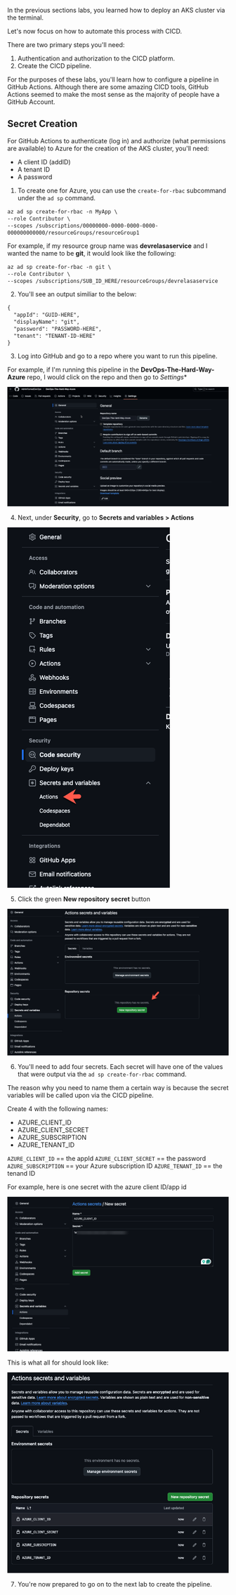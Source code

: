 In the previous sections labs, you learned how to deploy an AKS cluster via the terminal.

Let's now focus on how to automate this process with CICD.

There are two primary steps you'll need:
1. Authentication and authorization to the CICD platform.
2. Create the CICD pipeline.

For the purposes of these labs, you'll learn how to configure a pipeline in GitHub Actions. Although there are some amazing CICD tools, GitHub Actions seemed to make the most sense as the majority of people have a GitHub Account.

## Secret Creation

For GitHub Actions to authenticate (log in) and authorize (what permissions are available) to Azure for the creation of the AKS cluster, you'll need:
- A client ID (addID)
- A tenant ID
- A password

1. To create one for Azure, you can use the `create-for-rbac` subcommand under the `ad sp` command.

```
az ad sp create-for-rbac -n MyApp \
--role Contributor \
--scopes /subscriptions/00000000-0000-0000-0000-000000000000/resourceGroups/resourceGroup1
```

For example, if my resource group name was **devrelasaservice** and I wanted the name to be **git**, it would look like the following:
```
az ad sp create-for-rbac -n git \
--role Contributor \
--scopes /subscriptions/SUB_ID_HERE/resourceGroups/devrelasaservice
```

2. You'll see an output similiar to the below:
```
{
  "appId": "GUID-HERE",
  "displayName": "git",
  "password": "PASSWORD-HERE",
  "tenant": "TENANT-ID-HERE"
}
```

3. Log into GitHub and go to a repo where you want to run this pipeline.

For example, if I'm running this pipeline in the **DevOps-The-Hard-Way-Azure** repo, I would click on the repo and then go to *Settings**

![](../../../images/secret1.png)

4. Next, under **Security**, go to **Secrets and variables > Actions**

![](../../../images/secret2.png)

5. Click the green **New repository secret** button

![](../../../images/secret3.png)

6. You'll need to add four secrets. Each secret will have one of the values that were output via the `ad sp create-for-rbac` command.

The reason why you need to name them a certain way is because the secret variables will be called upon via the CICD pipeline.

Create 4 with the following names:
- AZURE_CLIENT_ID
- AZURE_CLIENT_SECRET
- AZURE_SUBSCRIPTION
- AZURE_TENANT_ID

`AZURE_CLIENT_ID` == the appId
`AZURE_CLIENT_SECRET` == the password
`AZURE_SUBSCRIPTION` == your Azure subscription ID
`AZURE_TENANT_ID` == the tenand ID

For example, here is one secret with the azure client ID/app id

![](../../../images/secret4.png)

This is what all for should look like:

![](../../../images/secret5.png)

7. You're now prepared to go on to the next lab to create the pipeline.